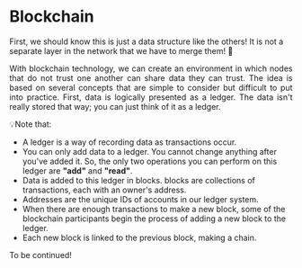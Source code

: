# Blockchain

First, we should know this is just a data structure like the others! It is not a separate layer in the network that we have to merge them! :pinched_fingers: <br>
<p style="text-align: justify;">
With blockchain technology, we can create an environment in which nodes that do not trust one another can share data they can trust. The idea is based on several concepts that are simple to consider but difficult to put into practice. First, data is logically presented as a ledger. The data isn't really stored that way; you can just think of it as a ledger.
</p>

:bulb:Note that:
* A ledger is a way of recording data as transactions occur.
* You can only add data to a ledger. You cannot change anything after you've added it. So, the only two operations you can perform on this ledger are <b>"add"</b> and <b>"read"</b>.
* Data is added to this ledger in blocks. blocks are collections of transactions, each with an owner's address.
* Addresses are the unique IDs of accounts in our ledger system.
* When there are enough transactions to make a new block, some of the blockchain participants begin the process of adding a new block to the ledger.
* Each new block is linked to the previous block, making a chain.

To be continued!



